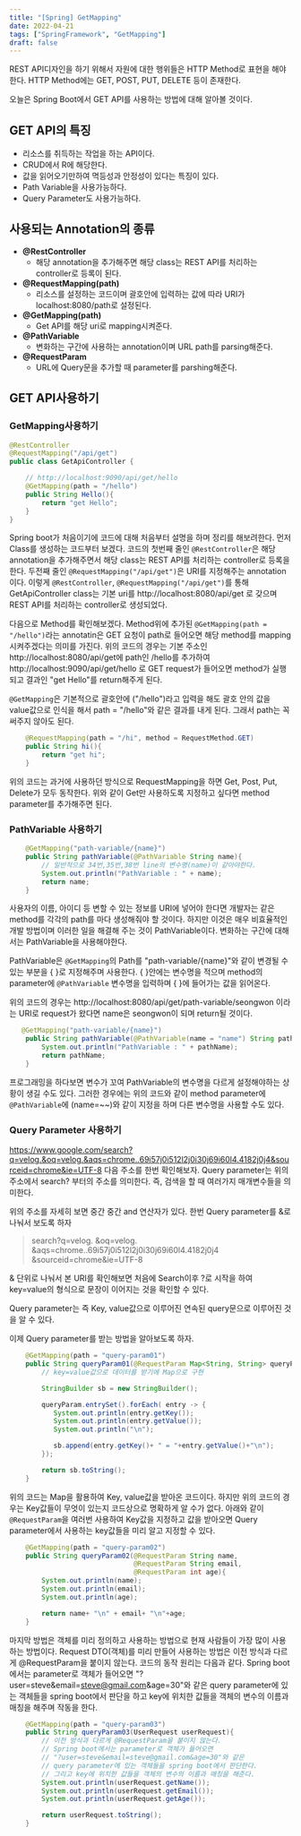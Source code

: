 ```yaml
---
title: "[Spring] GetMapping"
date: 2022-04-21
tags: ["SpringFramework", "GetMapping"]
draft: false
---
```


REST API디자인을 하기 위해서 자원에 대한 행위들은 HTTP Method로 표현을 해야한다. HTTP Method에는 GET, POST, PUT, DELETE 등이 존재한다.

오늘은 Spring Boot에서 GET API를 사용하는 방법에 대해 알아볼 것이다.

## GET API의 특징

- 리소스를 취득하는 작업을 하는 API이다.
- CRUD에서 R에 해당한다.
- 값을 읽어오기만하여 멱등성과 안정성이 있다는 특징이 있다.
- Path Variable을 사용가능하다.
- Query Parameter도 사용가능하다.

## 사용되는 Annotation의 종류

- **@RestController**
  - 해당 annotation을 추가해주면 해당 class는 REST API를 처리하는 controller로 등록이 된다.
- **@RequestMapping(path)**
  - 리소스를 설정하는 코드이며 괄호안에 입력하는 값에 따라 URI가 localhost:8080/path로 설정된다.
- **@GetMapping(path)**
  - Get API를 해당 uri로 mapping시켜준다.
- **@PathVariable**
  - 변화하는 구간에 사용하는 annotation이며 URL path를 parsing해준다.
- **@RequestParam**
  - URL에 Query문을 추가할 때 parameter를 parshing해준다.

## GET API사용하기

### GetMapping사용하기

```java
@RestController
@RequestMapping("/api/get")
public class GetApiController {

    // http://localhost:9090/api/get/hello
    @GetMapping(path = "/hello")
    public String Hello(){
        return "get Hello";
    }
}

```

Spring boot가 처음이기에 코드에 대해 처음부터 설명을 하며 정리를 해보려한다.
먼저 Class를 생성하는 코드부터 보겠다. 코드의 첫번째 줄인 `@RestController`은 해당 annotation을 추가해주면서 해당 class는 REST API를 처리하는 controller로 등록을 한다.
두전째 줄인 `@RequestMapping("/api/get")`은 URI를 지정해주는 annotation이다.
이렇게 `@RestController`, `@RequestMapping("/api/get")`를 통해 GetApiController class는 기본 uri를 http://localhost:8080/api/get 로 갖으며 REST API를 처리하는 controller로 생성되었다.

다음으로 Method를 확인해보겠다. Method위에 추가된 `@GetMapping(path = "/hello")`라는 annotatin은 GET 요청이 path로 들어오면 해당 method를 mapping시켜주겠다는 의미를 가진다. 위의 코드의 경우는 기본 주소인 http://localhost:8080/api/get에 path인 /hello를 추가하여 http://localhost:9090/api/get/hello 로 GET request가 들어오면 method가 실행되고 결과인 "get Hello"를 return해주게 된다.

`@GetMapping`은 기본적으로 괄호안에 ("/hello")라고 입력을 해도 괄호 안의 값을 value값으로 인식을 해서 path = "/hello"와 같은 결과를 내게 된다. 그래서 path는 꼭 써주지 않아도 된다.

```java
    @RequestMapping(path = "/hi", method = RequestMethod.GET)
    public String hi(){
        return "get hi";
    }
```

위의 코드는 과거에 사용하던 방식으로 RequestMapping을 하면 Get, Post, Put, Delete가 모두 동작한다. 위와 같이 Get만 사용하도록 지정하고 싶다면 method parameter를 추가해주면 된다.

### PathVariable 사용하기

```java
    @GetMapping("path-variable/{name}")
    public String pathVariable(@PathVariable String name){
        // 일반적으로 34번,35번,38번 line의 변수명(name)이 같아야한다.
        System.out.println("PathVariable : " + name);
        return name;
    }
```

사용자의 이름, 아이디 등 변할 수 있는 정보를 URI에 넣어야 한다면 개발자는 같은 method를 각각의 path를 마다 생성해줘야 할 것이다. 하지만 이것은 매우 비효율적인 개발 방법이며 이러한 일을 해결해 주는 것이 PathVariable이다. 변화하는 구간에 대해서는 PathVariable을 사용해야한다.

PathVariable은 `@GetMapping`의 Path를 "path-variable/{name}"와 같이 변경될 수 있는 부분을 { }로 지정해주며 사용한다. { }안에는 변수명을 적으며 method의 parameter에 `@PathVariable` 변수명을 입력하며 { }에 들어가는 값을 읽어온다.

위의 코드의 경우는 http://localhost:8080/api/get/path-variable/seongwon 이라는 URI로 request가 왔다면 name은 seongwon이 되며 return될 것이다.

```java
   @GetMapping("path-variable/{name}")
    public String pathVariable(@PathVariable(name = "name") String pathName){
        System.out.println("PathVariable : " + pathName);
        return pathName;
    }
```

프로그래밍을 하다보면 변수가 꼬여 PathVariable의 변수명을 다르게 설정해야하는 상황이 생길 수도 있다. 그러한 경우에는 위의 코드와 같이 method parameter에 `@PathVariable`에 (name=~~)와 같이 지정을 하며 다른 변수명을 사용할 수도 있다.

### Query Parameter 사용하기

https://www.google.com/search?q=velog.&oq=velog.&aqs=chrome..69i57j0i512l2j0i30j69i60l4.4182j0j4&sourceid=chrome&ie=UTF-8 다음 주소를 한번 확인해보자.
Query parameter는 위의 주소에서 search? 부터의 주소를 의미한다. 즉, 검색을 할 때 여러가지 매개변수들을 의미한다.

위의 주소를 자세히 보면 중간 중간 and 연산자가 있다.
한번 Query parameter를 &로 나눠서 보도록 하자

> search?q=velog.
> &oq=velog.
> &aqs=chrome..69i57j0i512l2j0i30j69i60l4.4182j0j4
> &sourceid=chrome&ie=UTF-8

& 단위로 나눠서 본 URI를 확인해보면 처음에 Search이후 ?로 시작을 하여 key=value의 형식으로 문장이 이어지는 것을 확인할 수 있다.

Query parameter는 즉 Key, value값으로 이루어진 연속된 query문으로 이루어진 것을 알 수 있다.

이제 Query parameter를 받는 방법을 알아보도록 하자.

```java
    @GetMapping(path = "query-param01")
    public String queryParam01(@RequestParam Map<String, String> queryParam){
        // key=value값으로 데이터를 받기에 Map으로 구현

        StringBuilder sb = new StringBuilder();

        queryParam.entrySet().forEach( entry -> {
           System.out.println(entry.getKey());
           System.out.println(entry.getValue());
           System.out.println("\n");

           sb.append(entry.getKey()+ " = "+entry.getValue()+"\n");
        });

        return sb.toString();
    }
```

위의 코드는 Map을 활용하여 Key, value값을 받아온 코드이다.
하지만 위의 코드의 경우는 Key값들이 무엇이 있는지 코드상으로 명확하게 알 수가 없다.
아래와 같이 `@RequestParam`을 여러번 사용하여 Key값을 지정하고 값을 받아오면 Query parameter에서 사용하는 key값들을 미리 알고 지정할 수 있다.

```java
    @GetMapping(path = "query-param02")
    public String queryParam02(@RequestParam String name,
                               @RequestParam String email,
                               @RequestParam int age){
        System.out.println(name);
        System.out.println(email);
        System.out.println(age);

        return name+ "\n" + email+ "\n"+age;
    }
```

마지막 방법은 객체를 미리 정의하고 사용하는 방법으로 현재 사람들이 가장 많이 사용하는 방법이다.
Request DTO(객체)를 미리 만들어 사용하는 방법은 이전 방식과 다르게 @RequestParam을 붙이지 않는다.
코드의 동작 원리는 다음과 같다. Spring boot에서는 parameter로 객체가 들어오면 "?user=steve&email=steve@gmail.com&age=30"와 같은 query parameter에 있는 객체들을 spring boot에서 판단을 하고 key에 위치한 값들을 객체의 변수의 이름과 매칭을 해주며 작동을 한다.

```java
    @GetMapping(path = "query-param03")
    public String queryParam03(UserRequest userRequest){
        // 이전 방식과 다르게 @RequestParam을 붙이지 않는다.
        // Spring boot에서는 parameter로 객체가 들어오면
        // "?user=steve&email=steve@gmail.com&age=30"와 같은
        // query parameter에 있는 객체들을 spring boot에서 판단한다.
        // 그리고 key에 위치한 값들을 객체의 변수의 이름과 매칭을 해준다.
        System.out.println(userRequest.getName());
        System.out.println(userRequest.getEmail());
        System.out.println(userRequest.getAge());

        return userRequest.toString();
    }
```
